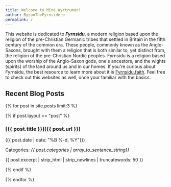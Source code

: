 ```yaml
---
title: Welcome to Mīne Wyrtruman!
author: ByronTheFyrnsidere
permalink: /
---
```


This website is dedicated to ***Fyrnsidu***, a modern religion based upon the religion of the
pre-Christian Germanic tribes that settled in Britain in the fifth century of the common era.
These people, commonly known as the Anglo-Saxons, brought with them a religion that is both
similar to, yet distinct from, the religion of the pre-Christian Nordic peoples. Fyrnsidu is a
religion based upon the worship of the Anglo-Saxon gods, one's ancestors, and the wights (spirits)
of the land around us and in our homes. If you're curious about Fyrnsidu, the best resource to
learn more about it is [Fyrnsidu.faith](https://Fyrnsidu.faith). Feel free to check out this
websites as well, once your familiar with the basics.

## Recent Blog Posts

{% for post in site.posts limit:3 %}

{% if post.layout == "post" %}

### [{{ post.title }}]({{ post.url }}) 

({{ post.date | date: "%B %-d, %Y"}}) 

Categories: *{{ post.categories | array_to_sentence_string}}*

{{ post.excerpt | strip_html | strip_newlines | truncatewords: 50 }}

{% endif %}

{% endfor %}
